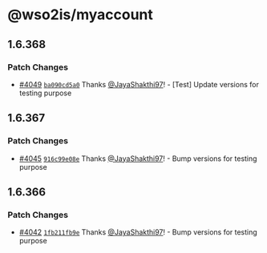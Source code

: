 # @wso2is/myaccount

## 1.6.368

### Patch Changes

- [#4049](https://github.com/wso2/identity-apps/pull/4049) [`ba090cd5a0`](https://github.com/wso2/identity-apps/commit/ba090cd5a0be8c1c090231a99029278b88834ea7) Thanks [@JayaShakthi97](https://github.com/JayaShakthi97)! - [Test] Update versions for testing purpose

## 1.6.367

### Patch Changes

- [#4045](https://github.com/wso2/identity-apps/pull/4045) [`916c99e08e`](https://github.com/wso2/identity-apps/commit/916c99e08e28b8b27ef7df3adcbb301e205cfb63) Thanks [@JayaShakthi97](https://github.com/JayaShakthi97)! - Bump versions for testing purpose

## 1.6.366

### Patch Changes

- [#4042](https://github.com/wso2/identity-apps/pull/4042) [`1fb211fb9e`](https://github.com/wso2/identity-apps/commit/1fb211fb9eea13d8705ddf1f1c1458883ba46e6e) Thanks [@JayaShakthi97](https://github.com/JayaShakthi97)! - Bump versions for testing purpose
